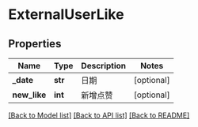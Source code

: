 # ExternalUserLike

## Properties
Name | Type | Description | Notes
------------ | ------------- | ------------- | -------------
**_date** | **str** | 日期 | [optional] 
**new_like** | **int** | 新增点赞 | [optional] 

[[Back to Model list]](../README.md#documentation-for-models) [[Back to API list]](../README.md#documentation-for-api-endpoints) [[Back to README]](../README.md)

